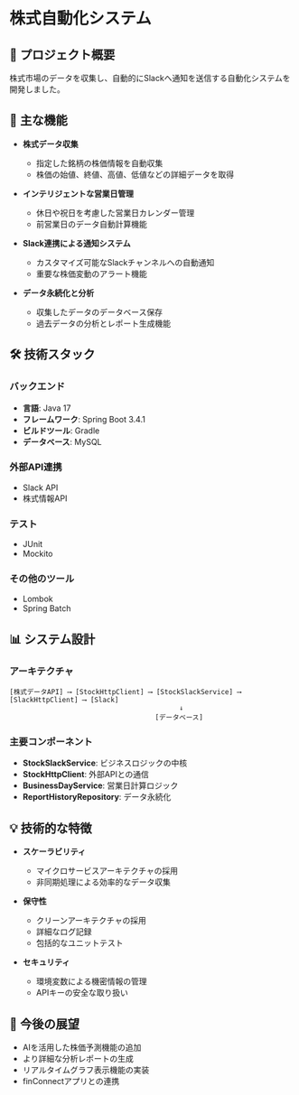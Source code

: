 # 株式自動化システム

## 🎯 プロジェクト概要
株式市場のデータを収集し、自動的にSlackへ通知を送信する自動化システムを開発しました。

## 🌟 主な機能
- **株式データ収集**
  - 指定した銘柄の株価情報を自動収集
  - 株価の始値、終値、高値、低値などの詳細データを取得

- **インテリジェントな営業日管理**
  - 休日や祝日を考慮した営業日カレンダー管理
  - 前営業日のデータ自動計算機能

- **Slack連携による通知システム**
  - カスタマイズ可能なSlackチャンネルへの自動通知
  - 重要な株価変動のアラート機能

- **データ永続化と分析**
  - 収集したデータのデータベース保存
  - 過去データの分析とレポート生成機能

## 🛠 技術スタック
### バックエンド
- **言語**: Java 17
- **フレームワーク**: Spring Boot 3.4.1
- **ビルドツール**: Gradle
- **データベース**: MySQL

### 外部API連携
- Slack API
- 株式情報API

### テスト
- JUnit
- Mockito

### その他のツール
- Lombok
- Spring Batch

## 📊 システム設計

### アーキテクチャ
```
[株式データAPI] ⟶ [StockHttpClient] ⟶ [StockSlackService] ⟶ [SlackHttpClient] ⟶ [Slack]
                                          ↓
                                    [データベース]
```

### 主要コンポーネント
- **StockSlackService**: ビジネスロジックの中核
- **StockHttpClient**: 外部APIとの通信
- **BusinessDayService**: 営業日計算ロジック
- **ReportHistoryRepository**: データ永続化

## 💡 技術的な特徴
- **スケーラビリティ**
  - マイクロサービスアーキテクチャの採用
  - 非同期処理による効率的なデータ収集

- **保守性**
  - クリーンアーキテクチャの採用
  - 詳細なログ記録
  - 包括的なユニットテスト

- **セキュリティ**
  - 環境変数による機密情報の管理
  - APIキーの安全な取り扱い

## 🚀 今後の展望
- AIを活用した株価予測機能の追加
- より詳細な分析レポートの生成
- リアルタイムグラフ表示機能の実装
- finConnectアプリとの連携